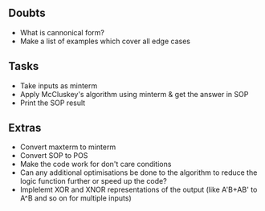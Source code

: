 ## Doubts
* What is cannonical form?
* Make a list of examples which cover all edge cases

## Tasks
* Take inputs as minterm
* Apply McCluskey's algorithm using minterm & get the answer in SOP
* Print the SOP result

## Extras
* Convert maxterm to minterm
* Convert SOP to POS
* Make the code work for don't care conditions
* Can any additional optimisations be done to the algorithm to reduce the logic function further or speed up the code?
* Implelemt XOR and XNOR representations of the output (like A'B+AB' to A^B and so on for multiple inputs)
